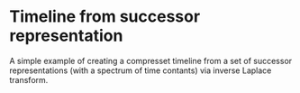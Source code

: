 # Timeline from successor representation

A simple example of creating a compresset timeline from a set of successor representations (with a spectrum of time contants) via inverse Laplace transform. 
